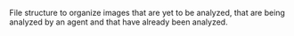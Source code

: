 File structure to organize images that are yet to be analyzed, that are being analyzed by an agent and that have already been analyzed.
